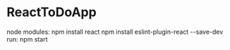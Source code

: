 # ReactToDoApp

node modules:
    npm install react
    npm install eslint-plugin-react --save-dev
run:
    npm start